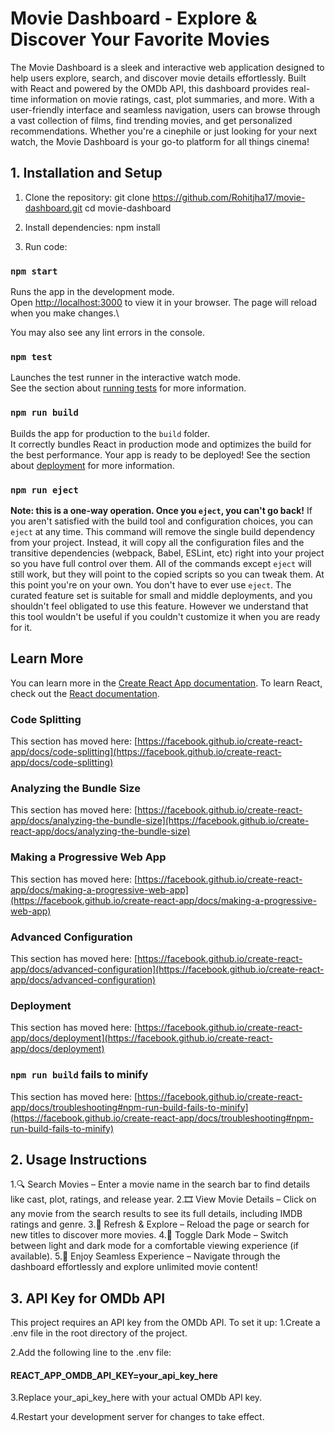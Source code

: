 # Movie Dashboard - Explore & Discover Your Favorite Movies
The Movie Dashboard is a sleek and interactive web application designed to help users explore, search, and discover movie details effortlessly. Built with React and powered by the OMDb API, this dashboard provides real-time information on movie ratings, cast, plot summaries, and more. With a user-friendly interface and seamless navigation, users can browse through a vast collection of films, find trending movies, and get personalized recommendations. Whether you're a cinephile or just looking for your next watch, the Movie Dashboard is your go-to platform for all things cinema!


## 1. Installation and Setup
1. Clone the repository:
git clone https://github.com/Rohitjha17/movie-dashboard.git
cd movie-dashboard

2. Install dependencies:
npm install 

3. Run code:
### `npm start`
Runs the app in the development mode.\
Open [http://localhost:3000](http://localhost:3000) to view it in your browser.
The page will reload when you make changes.\



You may also see any lint errors in the console.
### `npm test`
Launches the test runner in the interactive watch mode.\
See the section about [running tests](https://facebook.github.io/create-react-app/docs/running-tests) for more information.
### `npm run build`
Builds the app for production to the `build` folder.\
It correctly bundles React in production mode and optimizes the build for the best performance.
Your app is ready to be deployed!
See the section about [deployment](https://facebook.github.io/create-react-app/docs/deployment) for more information.
### `npm run eject`
**Note: this is a one-way operation. Once you `eject`, you can't go back!**
If you aren't satisfied with the build tool and configuration choices, you can `eject` at any time. This command will remove the single build dependency from your project.
Instead, it will copy all the configuration files and the transitive dependencies (webpack, Babel, ESLint, etc) right into your project so you have full control over them. All of the commands except `eject` will still work, but they will point to the copied scripts so you can tweak them. At this point you're on your own.
You don't have to ever use `eject`. The curated feature set is suitable for small and middle deployments, and you shouldn't feel obligated to use this feature. However we understand that this tool wouldn't be useful if you couldn't customize it when you are ready for it.
## Learn More
You can learn more in the [Create React App documentation](https://facebook.github.io/create-react-app/docs/getting-started).
To learn React, check out the [React documentation](https://reactjs.org/).
### Code Splitting
This section has moved here: [https://facebook.github.io/create-react-app/docs/code-splitting](https://facebook.github.io/create-react-app/docs/code-splitting)
### Analyzing the Bundle Size
This section has moved here: [https://facebook.github.io/create-react-app/docs/analyzing-the-bundle-size](https://facebook.github.io/create-react-app/docs/analyzing-the-bundle-size)
### Making a Progressive Web App
This section has moved here: [https://facebook.github.io/create-react-app/docs/making-a-progressive-web-app](https://facebook.github.io/create-react-app/docs/making-a-progressive-web-app)
### Advanced Configuration
This section has moved here: [https://facebook.github.io/create-react-app/docs/advanced-configuration](https://facebook.github.io/create-react-app/docs/advanced-configuration)
### Deployment
This section has moved here: [https://facebook.github.io/create-react-app/docs/deployment](https://facebook.github.io/create-react-app/docs/deployment)
### `npm run build` fails to minify
This section has moved here: [https://facebook.github.io/create-react-app/docs/troubleshooting#npm-run-build-fails-to-minify](https://facebook.github.io/create-react-app/docs/troubleshooting#npm-run-build-fails-to-minify)

## 2. Usage Instructions
1.🔍 Search Movies – Enter a movie name in the search bar to find details like cast, plot, ratings, and release year.
2.🎞 View Movie Details – Click on any movie from the search results to see its full details, including IMDB ratings and genre.
3.🔄 Refresh & Explore – Reload the page or search for new titles to discover more movies.
4.🌙 Toggle Dark Mode – Switch between light and dark mode for a comfortable viewing experience (if available).
5.🚀 Enjoy Seamless Experience – Navigate through the dashboard effortlessly and explore unlimited movie content!

## 3. API Key for OMDb API
This project requires an API key from the OMDb API. To set it up:
1.Create a .env file in the root directory of the project.

2.Add the following line to the .env file:
#### REACT_APP_OMDB_API_KEY=your_api_key_here
3.Replace your_api_key_here with your actual OMDb API key.

4.Restart your development server for changes to take effect.

